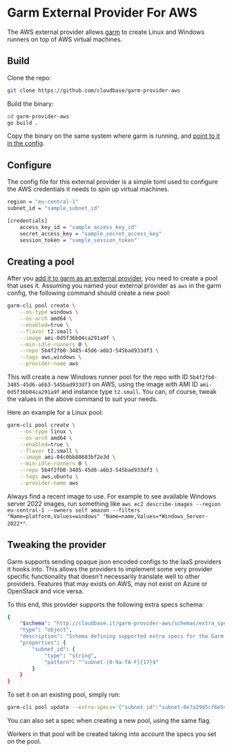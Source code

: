 # Garm External Provider For AWS

The AWS external provider allows [garm](https://github.com/cloudbase/garm) to create Linux and Windows runners on top of AWS virtual machines.

## Build

Clone the repo:

```bash
git clone https://github.com/cloudbase/garm-provider-aws
```

Build the binary:

```bash
cd garm-provider-aws
go build .
```

Copy the binary on the same system where garm is running, and [point to it in the config](https://github.com/cloudbase/garm/blob/main/doc/providers.md#the-external-provider).

## Configure

The config file for this external provider is a simple toml used to configure the AWS credentials it needs to spin up virtual machines.

```bash
region = "eu-central-1"
subnet_id = "sample_subnet_id"

[credentials]
    access_key_id = "sample_access_key_id"
    secret_access_key = "sample_secret_access_key"
    session_token = "sample_session_token"
```

## Creating a pool

After you [add it to garm as an external provider](https://github.com/cloudbase/garm/blob/main/doc/providers.md#the-external-provider), you need to create a pool that uses it. Assuming you named your external provider as ```aws``` in the garm config, the following command should create a new pool:

```bash
garm-cli pool create \
    --os-type windows \
    --os-arch amd64 \
    --enabled=true \
    --flavor t2.small \
    --image ami-0d5f36b04ca291a9f \
    --min-idle-runners 0 \
    --repo 5b4f2fb0-3485-45d6-a6b3-545bad933df3 \
    --tags aws,windows \
    --provider-name aws
```

This will create a new Windows runner pool for the repo with ID `5b4f2fb0-3485-45d6-a6b3-545bad933df3` on AWS, using the image with AMI ID `ami-0d5f36b04ca291a9f` and instance type `t2.small`. You can, of course, tweak the values in the above command to suit your needs.

Here an example for a Linux pool:

```bash
garm-cli pool create \
    --os-type linux \
    --os-arch amd64 \
    --enabled=true \
    --flavor t2.small \
    --image ami-04c0bb88603bf2e3d \
    --min-idle-runners 0 \
    --repo 5b4f2fb0-3485-45d6-a6b3-545bad933df3 \
    --tags aws,ubuntu \
    --provider-name aws
```
Always find a recent image to use. For example to see available Windows server 2022 images, run something like `aws ec2 describe-images --region eu-central-1 --owners self amazon --filters "Name=platform,Values=windows" "Name=name,Values=*Windows_Server-2022*"`.

## Tweaking the provider

Garm supports sending opaque json encoded configs to the IaaS providers it hooks into. This allows the providers to implement some very provider specific functionality that doesn't necessarily translate well to other providers. Features that may exists on AWS, may not exist on Azure or OpenStack and vice versa.

To this end, this provider supports the following extra specs schema:

```bash
{
    "$schema": "http://cloudbase.it/garm-provider-aws/schemas/extra_specs#",
    "type": "object",
    "description": "Schema defining supported extra specs for the Garm AWS Provider",
    "properties": {
        "subnet_id": {
            "type": "string",
            "pattern": "^subnet-[0-9a-fA-F]{17}$"
        }
    }
}
```

To set it on an existing pool, simply run:

```bash
garm-cli pool update --extra-specs='{"subnet_id":"subnet-0e7a29d5cf6e54789"}' <POOL_ID>
```

You can also set a spec when creating a new pool, using the same flag.

Workers in that pool will be created taking into account the specs you set on the pool.